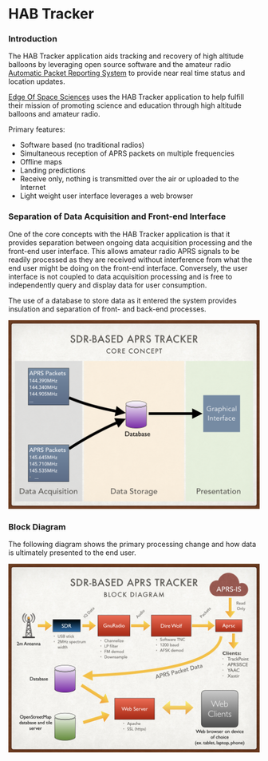 # HAB Tracker

### Introduction ###

The HAB Tracker application aids tracking and recovery of high altitude balloons by leveraging open source software and the amateur radio 
[Automatic Packet Reporting System](http://www.aprs.org) to provide near real time status and location updates.

[Edge Of Space Sciences](https://www.eoss.org) uses the HAB Tracker application to help fulfill their mission of promoting science and education through high altitude balloons and amateur radio.

Primary features:
 - Software based (no traditional radios)
 - Simultaneous reception of APRS packets on multiple frequencies
 - Offline maps
 - Landing predictions
 - Receive only, nothing is transmitted over the air or uploaded to the Internet
 - Light weight user interface leverages a web browser


### Separation of Data Acquisition and Front-end Interface
One of the core concepts with the HAB Tracker application is that it provides separation between ongoing data acquisition
processing and the front-end user interface.  This allows amateur radio APRS signals to be readily processed as they are 
received without interference from what the end user might be doing on the front-end interface.  Conversely, the user 
interface is not coupled to data acquisition processing and is free to independently query and display data for user consumption.

The use of a database to store data as it entered the system provides insulation and separation of front- and back-end processes.

<img src="images/Core-concept.png" alt="The Core Concept">


### Block Diagram
The following diagram shows the primary processing change and how data is ultimately presented to the end user.

<img src="images/Block-diagram.png" alt="The Block Diagram">
